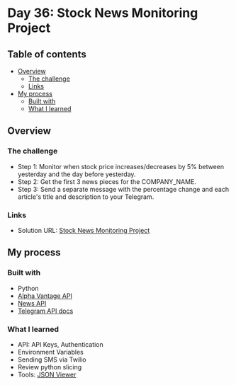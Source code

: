 # Day 36: Stock News Monitoring Project

## Table of contents

- [Overview](#overview)
  - [The challenge](#the-challenge)
  - [Links](#links)
- [My process](#my-process)
  - [Built with](#built-with)
  - [What I learned](#what-i-learned)

## Overview

### The challenge

- Step 1: Monitor when stock price increases/decreases by 5% between yesterday and the day before yesterday.
- Step 2: Get the first 3 news pieces for the COMPANY_NAME. 
- Step 3: Send a separate message with the percentage change and each article's title and description to your Telegram.  

### Links

- Solution URL: [Stock News Monitoring Project](https://github.com/Mikerniker/100_Days_of_Python/tree/main/Day36)

## My process


### Built with

- Python
- [Alpha Vantage API](https://www.alphavantage.co)
- [News API](https://newsapi.org)
- [Telegram API docs](https://core.telegram.org/bots/api)


### What I learned
- API: API Keys, Authentication
- Environment Variables
- Sending SMS via Twilio
- Review python slicing
- Tools: [JSON Viewer](http://jsonviewer.stack.hu/)